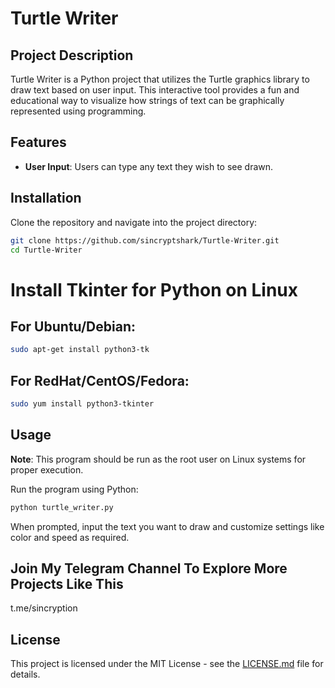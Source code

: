 
# Turtle Writer

## Project Description
Turtle Writer is a Python project that utilizes the Turtle graphics library to draw text based on user input. This interactive tool provides a fun and educational way to visualize how strings of text can be graphically represented using programming.

## Features
- **User Input**: Users can type any text they wish to see drawn.

## Installation
Clone the repository and navigate into the project directory:
```bash
git clone https://github.com/sincryptshark/Turtle-Writer.git
cd Turtle-Writer
```

# Install Tkinter for Python on Linux

## For Ubuntu/Debian:
```bash
sudo apt-get install python3-tk
```

## For RedHat/CentOS/Fedora:
```bash
sudo yum install python3-tkinter
```


## Usage

**Note**: This program should be run as the root user on Linux systems for proper execution.

Run the program using Python:
```bash
python turtle_writer.py
```
When prompted, input the text you want to draw and customize settings like color and speed as required.

## Join My Telegram Channel To Explore More Projects Like This 

t.me/sincryption

## License
This project is licensed under the MIT License - see the [LICENSE.md](LICENSE) file for details.
